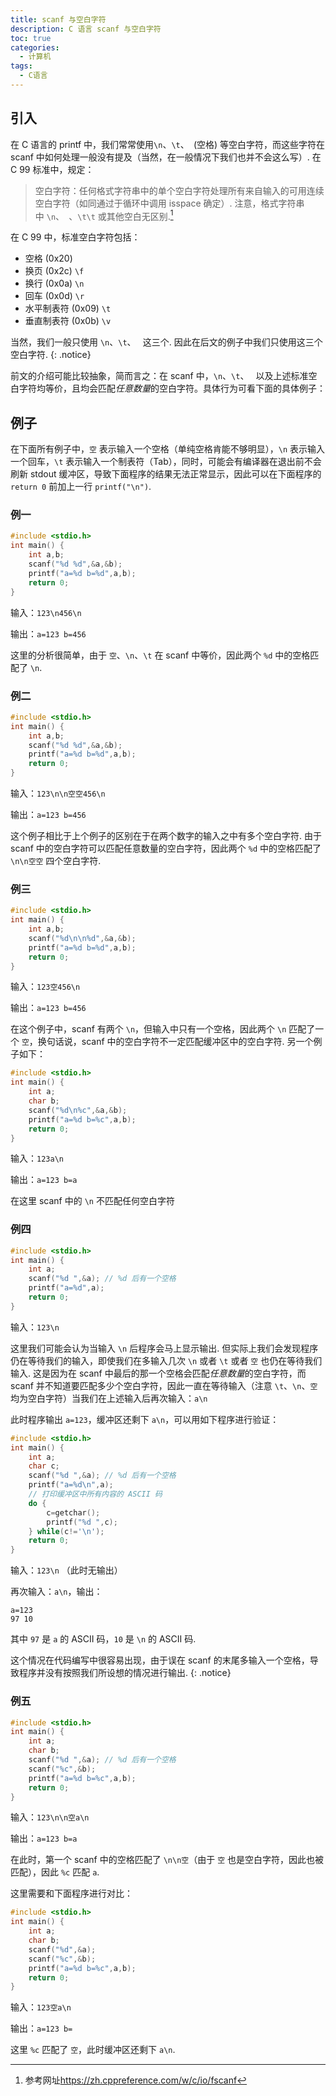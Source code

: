```yaml
---
title: scanf 与空白字符
description: C 语言 scanf 与空白字符
toc: true
categories:
  - 计算机
tags:
  - C语言
---
```


<!-- more -->

## 引入

在 C 语言的 printf 中，我们常常使用`\n`、`\t`、` `(空格) 等空白字符，而这些字符在 scanf 中如何处理一般没有提及（当然，在一般情况下我们也并不会这么写）. 在 C 99 标准中，规定：

> 空白字符：任何格式字符串中的单个空白字符处理所有来自输入的可用连续空白字符（如同通过于循环中调用 isspace 确定）. 注意，格式字符串中 `\n`、` `、`\t\t` 或其他空白无区别.[^1]

在 C 99 中，标准空白字符包括：
- 空格 (0x20) ` `
- 换页 (0x2c) `\f`
- 换行 (0x0a) `\n`
- 回车 (0x0d) `\r`
- 水平制表符 (0x09) `\t`
- 垂直制表符 (0x0b) `\v`

当然，我们一般只使用 `\n`、`\t`、` ` 这三个. 因此在后文的例子中我们只使用这三个空白字符.
{: .notice}

前文的介绍可能比较抽象，简而言之：在 scanf 中，`\n`、`\t`、` ` 以及上述标准空白字符均等价，且均会匹配*任意数量*的空白字符。具体行为可看下面的具体例子：

## 例子

在下面所有例子中，`空` 表示输入一个空格（单纯空格肯能不够明显），`\n` 表示输入一个回车，`\t` 表示输入一个制表符（Tab），同时，可能会有编译器在退出前不会刷新 stdout 缓冲区，导致下面程序的结果无法正常显示，因此可以在下面程序的 `return 0` 前加上一行 `printf("\n")`.

### 例一

```c
#include <stdio.h>
int main() {
    int a,b;
    scanf("%d %d",&a,&b);
    printf("a=%d b=%d",a,b);
    return 0;
}
```

输入：`123\n456\n`

输出：`a=123 b=456`

这里的分析很简单，由于 `空`、`\n`、`\t` 在 scanf 中等价，因此两个 `%d` 中的空格匹配了 `\n`.

### 例二

```c
#include <stdio.h>
int main() {
    int a,b;
    scanf("%d %d",&a,&b);
    printf("a=%d b=%d",a,b);
    return 0;
}
```

输入：`123\n\n空空456\n`

输出：`a=123 b=456`

这个例子相比于上个例子的区别在于在两个数字的输入之中有多个空白字符. 由于 scanf 中的空白字符可以匹配任意数量的空白字符，因此两个 `%d` 中的空格匹配了 `\n\n空空` 四个空白字符.

### 例三

```c
#include <stdio.h>
int main() {
    int a,b;
    scanf("%d\n\n%d",&a,&b);
    printf("a=%d b=%d",a,b);
    return 0;
}
```

输入：`123空456\n`

输出：`a=123 b=456`

在这个例子中，scanf 有两个 `\n`，但输入中只有一个空格，因此两个 `\n` 匹配了一个 `空`，换句话说，scanf 中的空白字符不一定匹配缓冲区中的空白字符. 另一个例子如下：

```c
#include <stdio.h>
int main() {
    int a;
    char b;
    scanf("%d\n%c",&a,&b);
    printf("a=%d b=%c",a,b);
    return 0;
}
```

输入：`123a\n`

输出：`a=123 b=a`

在这里 scanf 中的 `\n` 不匹配任何空白字符

### 例四

```c
#include <stdio.h>
int main() {
    int a;
    scanf("%d ",&a); // %d 后有一个空格
    printf("a=%d",a);
    return 0;
}
```

输入：`123\n`

这里我们可能会认为当输入 `\n` 后程序会马上显示输出. 但实际上我们会发现程序仍在等待我们的输入，即使我们在多输入几次 `\n` 或者 `\t` 或者 `空` 也仍在等待我们输入. 这是因为在 scanf 中最后的那一个空格会匹配*任意数量*的空白字符，而 scanf 并不知道要匹配多少个空白字符，因此一直在等待输入（注意 `\t`、`\n`、`空` 均为空白字符）当我们在上述输入后再次输入：`a\n`

此时程序输出 `a=123`，缓冲区还剩下 `a\n`，可以用如下程序进行验证：

```c
#include <stdio.h>
int main() {
    int a;
    char c;
    scanf("%d ",&a); // %d 后有一个空格
    printf("a=%d\n",a);
    // 打印缓冲区中所有内容的 ASCII 码
    do {
        c=getchar();
        printf("%d ",c);
    } while(c!='\n');
    return 0;
}
```

 输入：`123\n` （此时无输出）
 
 再次输入：`a\n`，输出：

```
a=123
97 10
``` 

其中 `97` 是 `a` 的 ASCII 码，`10` 是 `\n` 的 ASCII 码.

这个情况在代码编写中很容易出现，由于误在 scanf 的末尾多输入一个空格，导致程序并没有按照我们所设想的情况进行输出.
{: .notice}

### 例五

```c
#include <stdio.h>
int main() {
    int a;
    char b;
    scanf("%d ",&a); // %d 后有一个空格
    scanf("%c",&b);
    printf("a=%d b=%c",a,b);
    return 0;
}
```

输入：`123\n\n空a\n`

输出：`a=123 b=a`

在此时，第一个 scanf 中的空格匹配了 `\n\n空`（由于 `空` 也是空白字符，因此也被匹配），因此 `%c` 匹配 `a`.

这里需要和下面程序进行对比：

```c
#include <stdio.h>
int main() {
    int a;
    char b;
    scanf("%d",&a);
    scanf("%c",&b);
    printf("a=%d b=%c",a,b);
    return 0;
}
```

输入：`123空a\n`

输出：`a=123 b= `

这里 `%c` 匹配了 `空`，此时缓冲区还剩下 `a\n`.

[^1]:参考网址<https://zh.cppreference.com/w/c/io/fscanf>